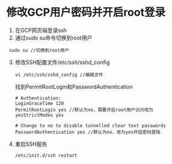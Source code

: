 # 修改GCP用户密码并开启root登录

1. 在GCP网页端登录ssh
2. 通过sudo su命令切换到root用户
 ```
  sudo su //切换到root用户
 ```
   
3. 修改SSH配置文件/etc/ssh/sshd_config
   ```
   vi /etc/ssh/sshd_config //编辑文件
   ```
   
   找到PermitRootLogin和PasswordAuthentication
   ```
   # Authentication:
   LoginGraceTime 120
   PermitRootLogin yes //默认为no，需要开启root用户访问改为
   yesStrictModes yes

   # Change to no to disable tunnelled clear text passwords
   PasswordAuthentication yes //默认为no，改为yes开启密码登陆
   ```
4. 重启SSH服务
   ```
   /etc/init.d/ssh restart
   ```
   
   
